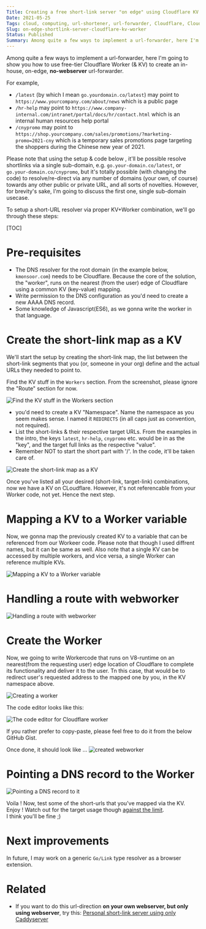 ```yaml
---
Title: Creating a free short-link server "on edge" using Cloudflare KV with Worker
Date: 2021-05-25
Tags: cloud, computing, url-shortener, url-forwarder, Cloudflare, Cloudflare Worker, Cloudflare KV, Workers KV, on edge, free, go-link
Slug: on-edge-shortlink-server-cloudflare-kv-worker
Status: Published
Summary: Among quite a few ways to implement a url-forwarder, here I'm going to show you how to use free-tier Cloudflare Worker (& KV) to create an in-house, on-edge, no-webserver url-forwarder
---
```


Among quite a few ways to implement a url-forwarder, here I'm going to show you how to use free-tier Cloudflare Worker (& KV) to create an in-house, on-edge, **no-webserver** url-forwarder.

For example,

* `/latest` (by which I mean `go.yourdomain.co/latest`) may point to `https://www.yourcompany.com/about/news` which is a public page
* `/hr-help` may point to `https://www.company-internal.com/intranet/portal/docs/hr/contact.html` which is an internal human resources help portal
* `/cnypromo` may point to `https://shop.yourcompany.com/sales/promotions/?marketing-promo=2021-cny` which is a temporary sales promotions page targeting the shoppers during the Chinese new year of 2021.

Please note that using the setup & code below , it'll be possible resolve shortlinks via a single sub-domain, e.g. `go.your-domain.co/latest`, or `go.your-domain.co/cnypromo`, but it's totally possible (with changing the code) to resolve/re-direct via any number of domains (your own, of course) towards any other public or private URL, and all sorts of novelties. However, for brevity's sake, I'm going to discuss the first one, single sub-domain usecase.

To setup a short-URL resolver via proper KV+Worker combination, we'll go through these steps:

[TOC]

# Pre-requisites
 * The DNS resolver for the root domain (in the example below, `kmonsoor.com`) needs to be Cloudflare. Because the core of the solution, the "worker", runs on the nearest (from the user) edge of Cloudflare using a common KV (key-value) mapping.
 * Write permission to the DNS configuration as you'd need to create a new AAAA DNS record.
 * Some knowledge of Javascript(ES6), as we gonna write the worker in that language.


# Create the short-link map as a KV

We'll start the setup by creating the short-link map, the list between the short-link segments that you (or, someone in your org) define and the actual URLs they needed to point to.

Find the KV stuff in the `Workers` section. From the screenshot, please ignore the "Route" section for now.  

![Find the KV stuff in the Workers section](https://i.imgur.com/b2Rk45u.png)

  * you'd need to create a KV "Namespace". Name the namespace as you seem makes sense. I named it `REDIRECTS` (in all caps just as convention, not required). 
  * List the short-links & their respective target URLs. From the examples in the intro, the keys `latest`, `hr-help`, `cnypromo` etc. would be in as the "key", and the target full links as the respective "value".
  * Remember NOT to start the short part with '/'. In the code, it'll be taken care of.


![Create the short-link map as a KV](https://i.imgur.com/jkC8bSr.png)

Once you've listed all your desired (short-link, target-link) combinations, now we have a KV on CLoudflare. However, it's not referencable from your Worker code, not yet. Hence the next step.

# Mapping a KV to a Worker variable

Now, we gonna map the previously created KV to a variable that can be referenced from our Workeer code. Please note that though I used diffrent names, but it can be same as well. Also note that a single KV can be accessed by multiple workers, and vice versa, a single Worker can reference multiple KVs.

![Mapping a KV to a Worker variable](https://i.imgur.com/lb7G9si.png)


# Handling a route with webworker


![Handling a route with webworker](https://i.imgur.com/KohHRfR.png)


# Create the Worker

Now, we going to write Workercode that runs on V8-runtime on an nearest(from the requesting user) edge location of Cloudflare to complete its functionality and deliver it to the user. Tn this case, that would be to redirect user's requested address to the mapped one by you, in the KV namespace above.

![Creating a worker](https://i.imgur.com/eNfZNyN.png)

The code editor looks like this:  

![The code editor for Cloudflare worker](https://i.imgur.com/pb9AE9v.png)

If you rather prefer to copy-paste, please feel free to do it from the below GitHub Gist.

<div class="gist">
<script src="https://gist.github.com/kmonsoor/dc9f96660423c96471f8574ba018d867.js"></script>
</div>

Once done, it should look like ...
![created webworker](https://i.imgur.com/XSdKB56.png)

# Pointing a DNS record to the Worker

![Pointing a DNS record to it](https://i.imgur.com/62bk7pe.png)

Voila ! Now, test some of the short-urls that you've mapped via the KV. Enjoy !
Watch out for the target usage though [against the limit](https://developers.cloudflare.com/workers/platform/limits#worker-limits).  
I think you'll be fine ;)

# Next improvements

In future, I may work on a generic `Go/Link` type resolver as a browser extension. 

# Related
 * If you want to do this url-direction **on your own webserver, but only using webserver**, try this: [Personal short-link server using only Caddyserver](https://blog.kmonsoor.com/personal-shortlink-server-using-Caddy/)
